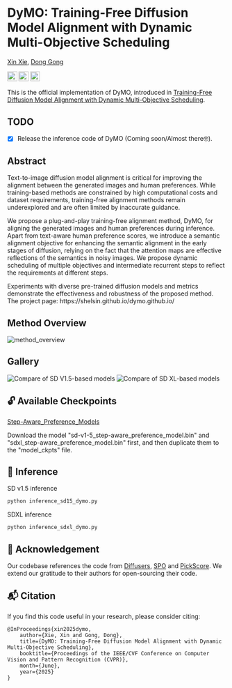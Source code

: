 # DyMO: Training-Free Diffusion Model Alignment with Dynamic Multi-Objective Scheduling
[Xin Xie](https://shelsin.github.io/), [Dong Gong](https://donggong1.github.io/)

<a href="https://arxiv.org/abs/2412.00759"><img src="https://img.shields.io/badge/Paper-arXiv-red?style=for-the-badge" height=22.5></a>
<a href="https://shelsin.github.io/dymo.github.io/"><img src="https://img.shields.io/badge/Project-Page-blue?style=for-the-badge" height=22.5></a>
<a href="https://www.youtube.com/watch?v=nKPAmAzJWFU"><img src="https://img.shields.io/badge/YouTube-Video-yellow?style=for-the-badge" height=22.5></a>

This is the official implementation of DyMO, introduced in [Training-Free Diffusion Model Alignment with Dynamic Multi-Objective Scheduling](https://arxiv.org/abs/2412.00759).

## TODO
- [x] Release the inference code of DyMO (Coming soon/Almost there🤓).

## Abstract
<p>
Text-to-image diffusion model alignment is critical for improving the alignment between the generated images and human preferences. While training-based methods are constrained by high computational costs and dataset requirements, training-free alignment methods remain underexplored and are often limited by inaccurate guidance.
</p>
<p>
We propose a plug-and-play training-free alignment method, DyMO, for aligning the generated images and human preferences during inference. Apart from text-aware human preference scores, we introduce a semantic alignment objective for enhancing the semantic alignment in the early stages of diffusion, relying on the fact that the attention maps are effective reflections of the semantics in noisy images. We propose dynamic scheduling of multiple objectives and intermediate recurrent steps to reflect the requirements at different steps.
</p>
<p>
Experiments with diverse pre-trained diffusion models and metrics demonstrate the effectiveness and robustness of the proposed method. The project page: https://shelsin.github.io/dymo.github.io/
</p>

## Method Overview
![method_overview](assets/method.png)

## Gallery
![Compare of SD V1.5-based models](assets/compare_sd15.png)
![Compare of SD XL-based models](assets/compare_sdxl.png)

## :unlock: Available Checkpoints
[Step-Aware_Preference_Models](https://huggingface.co/SPO-Diffusion-Models/Step-Aware_Preference_Models)

Download the model "sd-v1-5_step-aware_preference_model.bin" and "sdxl_step-aware_preference_model.bin" first, and then duplicate them to the "model_ckpts" file.

## :wrench: Inference

SD v1.5 inference
```bash
python inference_sd15_dymo.py
```

SDXL inference
```bash
python inference_sdxl_dymo.py
```

## :rocket: Acknowledgement
Our codebase references the code from [Diffusers](https://github.com/huggingface/diffusers), [SPO](https://rockeycoss.github.io/spo.github.io/) and [PickScore](https://github.com/yuvalkirstain/PickScore). We extend our gratitude to their authors for open-sourcing their code.

## :mailbox_with_mail: Citation
If you find this code useful in your research, please consider citing:

```
@InProceedings{xin2025dymo,
    author={Xie, Xin and Gong, Dong},
    title={DyMO: Training-Free Diffusion Model Alignment with Dynamic Multi-Objective Scheduling},
    booktitle={Proceedings of the IEEE/CVF Conference on Computer Vision and Pattern Recognition (CVPR)},
    month={June},
    year={2025}
}
```

